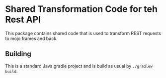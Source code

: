 # Shared Transformation Code for teh Rest API

This package contains shared code that is used to transform REST requests to mojo frames and back. 


## Building

This is a standard Java gradle project and is build as usual by `./gradlew build`.
